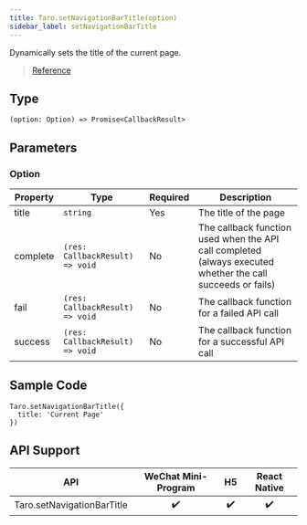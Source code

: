 ```yaml
---
title: Taro.setNavigationBarTitle(option)
sidebar_label: setNavigationBarTitle
---
```


Dynamically sets the title of the current page.

> [Reference](https://developers.weixin.qq.com/miniprogram/dev/api/ui/navigation-bar/wx.setNavigationBarTitle.html)

## Type

```tsx
(option: Option) => Promise<CallbackResult>
```

## Parameters

### Option

<table>
  <thead>
    <tr>
      <th>Property</th>
      <th>Type</th>
      <th style={{ textAlign: "center"}}>Required</th>
      <th>Description</th>
    </tr>
  </thead>
  <tbody>
    <tr>
      <td>title</td>
      <td><code>string</code></td>
      <td style={{ textAlign: "center"}}>Yes</td>
      <td>The title of the page</td>
    </tr>
    <tr>
      <td>complete</td>
      <td><code>(res: CallbackResult) =&gt; void</code></td>
      <td style={{ textAlign: "center"}}>No</td>
      <td>The callback function used when the API call completed (always executed whether the call succeeds or fails)</td>
    </tr>
    <tr>
      <td>fail</td>
      <td><code>(res: CallbackResult) =&gt; void</code></td>
      <td style={{ textAlign: "center"}}>No</td>
      <td>The callback function for a failed API call</td>
    </tr>
    <tr>
      <td>success</td>
      <td><code>(res: CallbackResult) =&gt; void</code></td>
      <td style={{ textAlign: "center"}}>No</td>
      <td>The callback function for a successful API call</td>
    </tr>
  </tbody>
</table>

## Sample Code

```tsx
Taro.setNavigationBarTitle({
  title: 'Current Page'
})
```

## API Support

|            API             | WeChat Mini-Program | H5 | React Native |
|:--------------------------:|:-------------------:|:--:|:------------:|
| Taro.setNavigationBarTitle |         ✔️          | ✔️ |      ✔️      |
